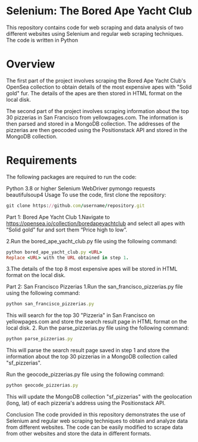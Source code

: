 # Selenium: The Bored Ape Yacht Club

This repository contains code for web scraping and data analysis of two different websites using Selenium and regular web scraping techniques. The code is written in Python

# Overview
The first part of the project involves scraping the Bored Ape Yacht Club's OpenSea collection to obtain details of the most expensive apes with "Solid gold" fur. The details of the apes are then stored in HTML format on the local disk.

The second part of the project involves scraping information about the top 30 pizzerias in San Francisco from yellowpages.com. The information is then parsed and stored in a MongoDB collection. The addresses of the pizzerias are then geocoded using the Positionstack API and stored in the MongoDB collection.

# Requirements
The following packages are required to run the code:

Python 3.8 or higher
Selenium WebDriver
pymongo
requests
beautifulsoup4
Usage
To use the code, first clone the repository:

```ruby
git clone https://github.com/username/repository.git
```
Part 1: Bored Ape Yacht Club
1.Navigate to https://opensea.io/collection/boredapeyachtclub and select all apes with “Solid gold” fur and
sort them “Price high to low”.

2.Run the bored_ape_yacht_club.py file using the following command:

```ruby
python bored_ape_yacht_club.py <URL>
Replace <URL> with the URL obtained in step 1.
```
3.The details of the top 8 most expensive apes will be stored in HTML format on the local disk.

Part 2: San Francisco Pizzerias
1.Run the san_francisco_pizzerias.py file using the following command:

```ruby
python san_francisco_pizzerias.py
```
This will search for the top 30 "Pizzeria" in San Francisco on yellowpages.com and store the search result page in HTML format on the local disk.
2. Run the parse_pizzerias.py file using the following command:

```ruby
python parse_pizzerias.py
```
This will parse the search result page saved in step 1 and store the information about the top 30 pizzerias in a MongoDB collection called "sf_pizzerias".

Run the geocode_pizzerias.py file using the following command:
```ruby
python geocode_pizzerias.py
```
This will update the MongoDB collection "sf_pizzerias" with the geolocation (long, lat) of each pizzeria's address using the Positionstack API.

Conclusion
The code provided in this repository demonstrates the use of Selenium and regular web scraping techniques to obtain and analyze data from different websites. The code can be easily modified to scrape data from other websites and store the data in different formats.
